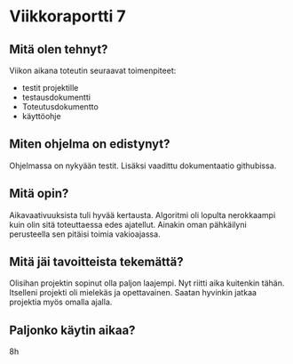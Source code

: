 # Viikkoraportti 7

## Mitä olen tehnyt?

Viikon aikana toteutin seuraavat toimenpiteet:
- testit projektille
- testausdokumentti
- Toteutusdokumentto
- käyttöohje

## Miten ohjelma on edistynyt?

Ohjelmassa on nykyään testit. Lisäksi vaadittu dokumentaatio githubissa.

## Mitä opin?

Aikavaativuuksista tuli hyvää kertausta. Algoritmi oli lopulta nerokkaampi kuin olin sitä toteuttaessa edes ajatellut. Ainakin oman pähkäilyni perusteella sen pitäisi toimia vakioajassa. 

## Mitä jäi tavoitteista tekemättä?

Olisihan projektin sopinut olla paljon laajempi. Nyt riitti aika kuitenkin tähän. Itselleni projekti oli mielekäs ja opettavainen. Saatan hyvinkin jatkaa projektia myös omalla ajalla.  

## Paljonko käytin aikaa?

8h
